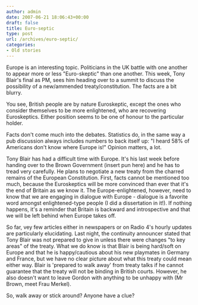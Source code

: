 ```yaml
---
author: admin
date: 2007-06-21 18:06:43+00:00
draft: false
title: Euro-septic
type: post
url: /archives/euro-septic/
categories:
- Old stories
---
```


Europe is an interesting topic. Politicians in the UK battle with one another to appear more or less "Euro-skeptic" than one another. This week, Tony Blair's final as PM, sees him heading over to a summit to discuss the possibility of a new/ammended treaty/constitution. The facts are a bit blurry.

You see, British people are by nature Euroskeptic, except the ones who consider themselves to be more enlightened, who are recovering Euroskeptics. Either position seems to be one of honour to the particular holder.

Facts don't come much into the debates. Statistics do, in the same way a pub discussion always includes numbers to back itself up: "I heard 58% of Americans don't know where Europe is!" Opinion matters, a lot.

Tony Blair has had a difficult time with Europe. It's his last week before handing over to the Brown Government (insert pun here) and he has to tread very carefully. He plans to negotiate a new treaty from the charred remains of the European Constitution. First, facts cannot be mentioned too much, because the Euroskeptics will be more convinced than ever that it's the end of Britain as we know it. The Europe-enlightened, however, need to know that we are engaging in dialogue with Europe - dialogue is a favorite word amongst enlightened-type people (I did a dissertation in it!). If nothing happens, it's a reminder that Britain is backward and introspective and that we will be left behind when Europe takes off.

So far, vey few articles either in newspapers or on Radio 4's hourly updates are particularly elucidating. Last night, the continuity announcer stated that Tony Blair was not prepared to give in unless there were changes "to key areas" of the treaty. What we do know is that Blair is being hard/soft on Europe and that he is happy/cautious about his new playmates in Germany and France, but we have no clear picture about what this treaty could mean either way. Blair is 'prepared to walk away' from treaty talks if he cannot guarantee that the treaty will not be binding in British courts. However, he also doesn't want to leave Gordon with anything to be unhappy with (Mr Brown, meet Frau Merkel).

So, walk away or stick around? Anyone have a clue?

